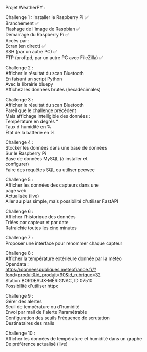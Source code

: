 Projet WeatherPY :<br>


Challenge 1 :
    Installer le Raspberry Pi ✅<br>
    Branchement ✅<br>
    Flashage de l'image de Raspbian ✅<br>
    Démarrage du Raspberry Pi ✅<br>
    Accès par : <br>
        Écran (en direct) ✅<br>
        SSH (par un autre PC) ✅<br>
        FTP (proftpd, par un autre PC avec FileZilla) ✅<br>

Challenge 2 :<br>
    Afficher le résultat du scan Bluetooth<br>
    En faisant un script Python<br>
    Avec la librairie bluepy<br>
    Affichez les données brutes (hexadécimales)<br>

Challenge 3 :<br>
    Afficher le résultat du scan Bluetooth<br>
    Pareil que le challenge précédent<br>
    Mais affichage intelligible des données :<br>
        Température en degrés °<br>
        Taux d'humidité en %<br>
        État de la batterie en % <br>

Challenge 4 :<br>
    Stocker les données dans une base de données<br>
    Sur le Raspberry Pi<br>
    Base de données MySQL (à installer et<br>
    configurer)<br>
    Faire des requêtes SQL ou utiliser peewee<br>

Challenge 5 :<br>
    Afficher les données des capteurs dans une<br>
    page web<br>
    Actualisée (live)<br>
    Aller au plus simple, mais possibilité d'utiliser FastAPI<br>
 
Challenge 6 :<br>
    Afficher l'historique des données<br>
    Triées par capteur et par date<br>
    Rafraichie toutes les cinq minutes<br>

Challenge 7 :<br>
    Proposer une interface pour renommer chaque capteur<br>

Challenge 8 :<br>
    Afficher la température extérieure donnée par la météo<br>
    Opendata :<br>
    https://donneespubliques.meteofrance.fr/?fond=produit&id_produit=90&id_rubrique=32<br>
    Station BORDEAUX-MÉRIGNAC, ID 07510<br>
    Possibilité d'utiliser httpx<br>

Challenge 9 :<br>
    Gérer des alertes<br>
    Seuil de température ou d'humidité<br>
    Envoi par mail de l'alerte Paramétrable<br>
    Configuration des seuils Fréquence de scrutation<br>
    Destinataires des mails<br>

Challenge 10 :<br>
    Afficher les données de température et humidité dans un graphe<br>
    De préférence actualisé (live)<br>

